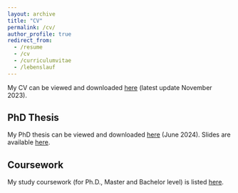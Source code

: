 ```yaml
---
layout: archive
title: "CV"
permalink: /cv/
author_profile: true
redirect_from:
  - /resume
  - /cv
  - /curriculumvitae
  - /lebenslauf
---
```


<!--- <iframe src="/files/pdf/cv/CV_DanielGedon_2311.pdf" width="50%" height="500" frameborder="no" border="0" marginwidth="0" marginheight="0"></iframe> -->

My CV can be viewed and downloaded [here](/files/pdf/cv/CV_DanielGedon_2311.pdf) (latest update November 2023).

## PhD Thesis

My PhD thesis can be viewed and downloaded [here](/files/pdf/dissertation/dissertation_daniel_gedon.pdf) (June 2024).
Slides are available [here](/files/pdf/slides/240614_dissertation.pdf).

## Coursework

My study coursework (for Ph.D., Master and Bachelor level) is listed [here](/cv/coursework).

